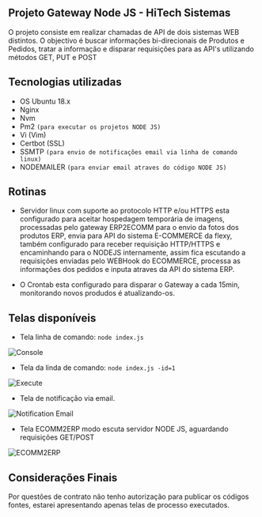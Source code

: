 ## Projeto Gateway Node JS - HiTech Sistemas

O projeto consiste em realizar chamadas de API de dois sistemas WEB distintos. O objectivo é buscar informações bi-direcionais de Produtos e Pedidos, tratar a informação e disparar requisições para as API's utilizando métodos GET, PUT e POST

## Tecnologias utilizadas

- OS Ubuntu 18.x
- Nginx
- Nvm
- Pm2 ```(para executar os projetos NODE JS)```
- Vi (Vim)
- Certbot (SSL)
- SSMTP ```(para envio de notificações email via linha de comando linux)```
- NODEMAILER ```(para enviar email atraves do código NODE JS)```
  
## Rotinas

- Servidor linux com suporte ao protocolo HTTP e/ou HTTPS esta configurado para aceitar hospedagem temporária de imagens, processadas pelo gateway ERP2ECOMM para o envio da fotos dos produtos ERP, envia para API do sistema E-COMMERCE da flexy, também configurado para receber requisição HTTP/HTTPS e encaminhando para o NODEJS internamente, assim fica escutando a requisições enviadas pelo WEBHook do ECOMMERCE, processa as informações dos pedidos e inputa atraves da API do sistema ERP.

- O Crontab esta configurado para disparar o Gateway a cada 15min, monitorando novos produdos é atualizando-os.

## Telas disponíveis

- Tela linha de comando: ```node index.js```

![Console](https://user-images.githubusercontent.com/34343415/50668925-ec96ca80-0fa0-11e9-8c66-cfcbcd0e74a7.png)

- Tela da linda de comando: ```node index.js -id=1```

![Execute](https://user-images.githubusercontent.com/34343415/50668932-f7515f80-0fa0-11e9-92f7-836bb32c58e5.png)

- Tela de notificação via email.
  
![Notification Email](https://user-images.githubusercontent.com/34343415/50668939-fc161380-0fa0-11e9-8155-59231607c31a.png)

- Tela ECOMM2ERP modo escuta servidor NODE JS, aguardando requisições GET/POST

![ECOMM2ERP](https://user-images.githubusercontent.com/34343415/50669821-4bab0e00-0fa6-11e9-82c5-3e6fd45c5aa9.png)

## Considerações Finais

Por questões de contrato não tenho autorização para publicar os códigos fontes, estarei apresentando apenas telas de processo executados.

